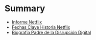 # Summary

* [Informe Netflix](README.md)
* [Fechas Clave Historia Netflix](chapter1.md)
* [Biografía Padre de la Disrupción Digital](biografía-padre-de-la-disrupción-digital.md)

